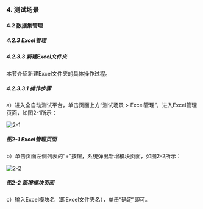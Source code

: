 ### 4. 测试场景

#### 4.2 数据集管理

##### 4.2.3 Excel管理

##### 4.2.3.3 新建Excel文件夹

本节介绍新建Excel文件夹的具体操作过程。

##### 4.2.3.3.1 操作步骤

a）进入全自动测试平台，单击页面上方“测试场景 > Excel管理”，进入Excel管理页面，如图2-1所示：

![2-1](https://www.feisuanyz.com/fstest/cscj/datamanage/excelmanage/2_1.png)

##### 图2-1 Excel管理页面

b）单击页面左侧列表的“+”按钮，系统弹出新增模块页面，如图2-2所示：

![2-2](https://www.feisuanyz.com/fstest/cscj/datamanage/excelmanage/2_2.png)

##### 图2-2 新增模块页面

c）输入Excel模块名（即Excel文件夹名），单击“确定”即可。
